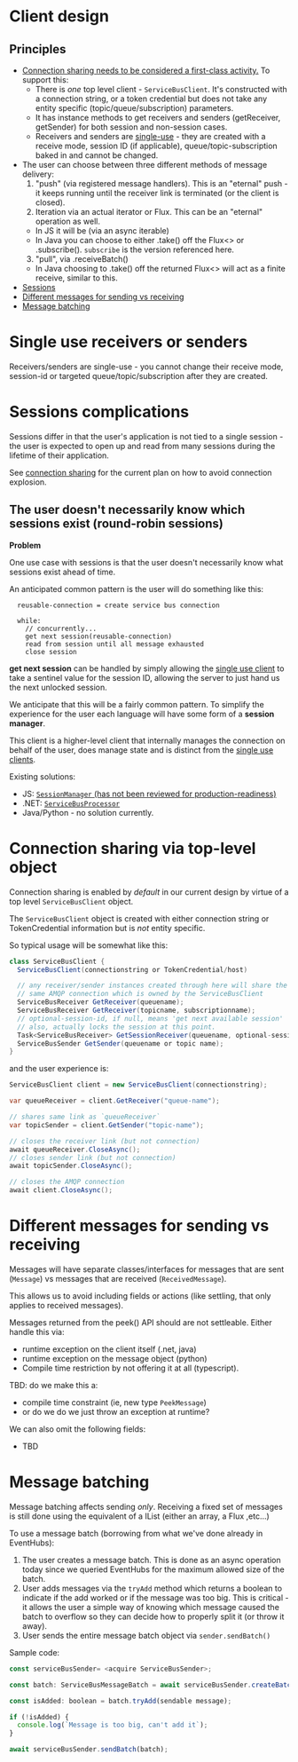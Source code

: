 # Client design

## Principles

- [Connection sharing needs to be considered a first-class activity.](#connection-sharing-via-top-level-object) To support this:
  - There is _one_ top level client - `ServiceBusClient`. It's constructed with a connection string, or a token credential
    but does not take any entity specific (topic/queue/subscription) parameters.
  - It has instance methods to get receivers and senders (getReceiver, getSender) for
    both session and non-session cases.
  - Receivers and senders are [single-use](#single-use-receivers-or-senders) - they are created with a receive mode, session ID 
  (if applicable), queue/topic-subscription baked in and cannot be changed.
- The user can choose between three different methods of message delivery:
  1. "push" (via registered message handlers). This is an "eternal" push - it keeps running until the
    receiver link is terminated (or the client is closed).
  2. Iteration via an actual iterator or Flux. This can be an "eternal" operation as well. 
    * In JS it will be (via an async iterable)
    * In Java you can choose to either .take() off the Flux<> or .subscribe(). `subscribe` is the
      version referenced here.
  3. "pull",  via .receiveBatch()
    * In Java choosing to .take() off the returned Flux<> will act as a finite receive, similar to this.
- [Sessions](#sessions-complications)
- [Different messages for sending vs receiving](#different-messages-for-sending-vs-receiving)
- [Message batching](#message-batching)

# Single use receivers or senders

Receivers/senders are single-use - you cannot change their receive mode, session-id or targeted queue/topic/subscription after they are created.

# Sessions complications

Sessions differ in that the user's application is not tied to a single session - the user
is expected to open up and read from many sessions during the lifetime of their application.

See [connection sharing](##connection-sharing-via-top-level-object) for the current plan
on how to avoid connection explosion.

## The user doesn't necessarily know which sessions exist (round-robin sessions)

**Problem**

One use case with sessions is that the user doesn't necessarily know what sessions
exist ahead of time.

An anticipated common pattern is the user will do something like this:

```
  reusable-connection = create service bus connection

  while:
    // concurrently...
    get next session(reusable-connection)
    read from session until all message exhausted
    close session
```

**get next session** can be handled by simply allowing the [single use client](#single-use-clients)
to take a sentinel value for the session ID, allowing the server to just hand us the next unlocked session.

We anticipate that this will be a fairly common pattern. To simplify the experience for the user each
language will have some form of a **session manager**.

This client is a higher-level client that internally manages the connection on behalf of the user, does
manage state and is distinct from the [single use clients](single-use-clients).

Existing solutions:

- JS: [`SessionManager` (has not been reviewed for production-readiness)](https://github.com/Azure/azure-sdk-for-js/blob/master/sdk/servicebus/service-bus/src/session/sessionManager.ts)
- .NET: [`ServiceBusProcessor`](https://github.com/Azure/azure-sdk-for-net/blob/master/sdk/servicebus/Azure.Messaging.ServiceBus/src/Processor/ServiceBusProcessorClient.cs)
- Java/Python - no solution currently.

# Connection sharing via top-level object

Connection sharing is enabled by _default_ in our current design by virtue of a 
top level `ServiceBusClient` object.

The `ServiceBusClient` object is created with either connection string
or TokenCredential information but is _not_ entity specific.

So typical usage will be somewhat like this:

```csharp
class ServiceBusClient {
  ServiceBusClient(connectionstring or TokenCredential/host)

  // any receiver/sender instances created through here will share the
  // same AMQP connection which is owned by the ServiceBusClient
  ServiceBusReceiver GetReceiver(queuename);
  ServiceBusReceiver GetReceiver(topicname, subscriptionname);  
  // optional-session-id, if null, means 'get next available session'
  // also, actually locks the session at this point.
  Task<ServiceBusReceiver> GetSessionReceiver(queuename, optional-sessionid);
  ServiceBusSender GetSender(queuename or topic name);
}
```

and the user experience is:

```csharp
ServiceBusClient client = new ServiceBusClient(connectionstring);

var queueReceiver = client.GetReceiver("queue-name");

// shares same link as `queueReceiver`
var topicSender = client.GetSender("topic-name");

// closes the receiver link (but not connection)
await queueReceiver.CloseAsync();
// closes sender link (but not connection)
await topicSender.CloseAsync();

// closes the AMQP connection
await client.CloseAsync();
```

# Different messages for sending vs receiving

Messages will have separate classes/interfaces for messages that are sent (`Message`)
vs messages that are received (`ReceivedMessage`). 

This allows us to avoid including fields or actions (like settling, that only applies 
to received messages).

Messages returned from the peek() API should are not settleable. Either handle this
via:
- runtime exception on the client itself (.net, java)
- runtime exception on the message object (python)
- Compile time restriction by not offering it at all (typescript).

TBD: do we make this a:
- compile time constraint (ie, new type `PeekMessage`)
- or do we do we just throw an exception at runtime?

We can also omit the following fields:
- TBD

# Message batching

Message batching affects sending _only_. Receiving a fixed set of messages is 
  still done using the equivalent of a IList<T> (either an array, a Flux<T> ,etc...)

To use a message batch (borrowing from what we've done already in EventHubs):

1. The user creates a message batch. This is done as an async operation today
  since we queried EventHubs for the maximum allowed size of the batch.
2. User adds messages via the `tryAdd` method which returns a boolean to indicate
  if the add worked or if the message was too big. This is critical - it allows the user
  a simple way of knowing which message caused the batch to overflow so they
  can decide how to properly split it (or throw it away).
3. User sends the entire message batch object via `sender.sendBatch()`

Sample code:

```javascript
const serviceBusSender= <acquire ServiceBusSender>;

const batch: ServiceBusMessageBatch = await serviceBusSender.createBatch();

const isAdded: boolean = batch.tryAdd(sendable message);

if (!isAdded) {
  console.log(`Message is too big, can't add it`);
}

await serviceBusSender.sendBatch(batch);
```
